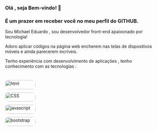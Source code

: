### Olá , seja Bem-vindo! :boy:
### É um prazer em receber você no meu perfil do GITHUB.

Sou Michael Eduardo , sou desenvolvedor front-end apaixonado por tecnologia!

Adoro aplicar códigos na página web encherem nas telas de dispositivos móveis e ainda parecerem incríveis.

Tenho experiência com desenvolvimento de aplicações , tenho conhecimento com as tecnologias :
<br>
<br>
 <img src="https://img.shields.io/badge/HTML5-E34F26?style=for-the-badge&logo=html5&logoColor=white " alt="html" style="border-radius: 10px; margin-top: 20px; height: 30px; width:100px" >   <br>
        <img src="https://img.shields.io/badge/CSS3-1572B6?style=for-the-badge&logo=css3&logoColor=white"  alt="CSS"  style="border-radius: 10px; margin-top: 10px; height: 30px; width:100px" > <br>
        <img src="https://img.shields.io/badge/JavaScript-F7DF1E?style=for-the-badge&logo=javascript&logoColor=black" alt="javascript" style="border-radius: 10px; margin-top: 10px; height:30px; width:100px"> <br>
        <img src="https://img.shields.io/badge/Bootstrap-563D7C?style=for-the-badge&logo=bootstrap&logoColor=white" alt="bootstrap"  style="border-radius: 10px; margin-top: 10px; height:30px; width:100px"> <br>
        
       
    
        
        
    


